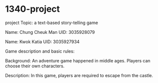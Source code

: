 # 1340-project
project
Topic: a text-based story-telling game

Name: Chung Cheuk Man
UID: 3035928079

Name: Kwok Katia
UID: 3035927934

Game description and basic rules:

Background: An adventure game happened in middle ages. Players can choose their own characters. 

Description: In this game, players are required to escape from the castle.
